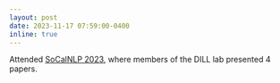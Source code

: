```yaml
---
layout: post
date: 2023-11-17 07:59:00-0400
inline: true
---
```


Attended [SoCalNLP 2023](https://socalnlp.github.io/symp23/index.html), where members of the DILL lab presented 4 papers.
